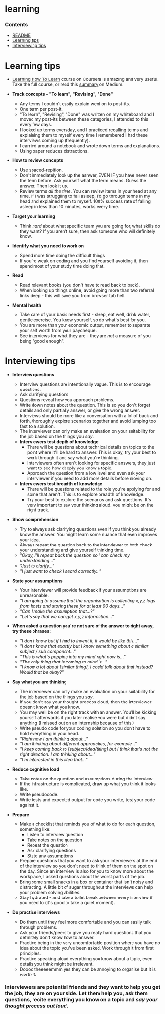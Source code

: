 # learning

### Contents
- [README](README.md)
- [Learning tips](#learning-tips)
- [Interviewing tips](#interviewing-tips)

# Learning tips 

- [Learning How To Learn](https://www.coursera.org/learn/learning-how-to-learn) course on Coursera is amazing and very useful. Take the full course, or read this [summary](https://medium.com/learn-love-code/learnings-from-learning-how-to-learn-19d149920dc4) on Medium.

- **Track concepts - "To learn", "Revising", "Done"**
	- Any terms I couldn't easily explain went on to post-its. 
	- One term per post-it. 
	- "To learn", "Revising", "Done" was written on my whiteboard and I moved my post-its between these categories, I attended to this every few days.
	- I looked up terms everyday, and I practiced recalling terms and explaining them to myself every time I remembered I had these interviews coming up (frequently).
	- I carried around a notebook and wrote down terms and explanations. 
	- Using paper reduces distractions.

- **How to review concepts**
	- Use spaced-repition.
	- Don't immediately look up the asnwer, EVEN IF you have never seen the term before. Ask yourself what the term means. Guess the answer. Then look it up.
	- Review terms *all the time*. You can review items in your head at any time. If I was struggling to fall asleep, I'd go through terms in my head and explained them to myself. 100% success rate of falling asleep in less than 10 minutes, works every time. 

- **Target your learning**
	- Think *hard* about what specific team you are going for, what skills do they want? If you aren't sure, then ask someone who will definitely know.

- **Identify what you need to work on** 
	- Spend more time doing the difficult things
	- If you're weak on coding and you find yourself avoiding it, then spend most of your study time doing that.

- **Read**
	- Read relevant books (you don't have to read back to back).
	- When looking up things online, avoid going more than two referral links deep - this will save you from browser tab hell.

- **Mental health**
	- Take care of your basic needs first - sleep, eat well, drink water, gentle exercise. You know yourself, so do what's best for you.
	- You are more than your economic output, remember to separate your self worth from your paycheque. 
	- See interviews for what they are - they are *not* a measure of you being "good enough".


# Interviewing tips 

- **Interview questions**
	- Interview questions are intentionally vague. This is to encourage questions.
	- Ask clarifying questions 
	- Questions reveal how you approach problems.
	- Write down notes about the question. This is so you don't forget details and only partially answer, or give the wrong answer.
	- Interviews should be more like a conversation with a lot of back and forth, thoroughly explore scenarios together and avoid jumping too fast to a solution.
	- The interviewer can only make an evaluation on your suitability for the job based on the things you *say*. 
	- **Interviewers test depth of knowledge**
		- There will be questions about technical details on topics to the point where it'll be hard to answer. This is okay, try your best to work through it and say what you're thinking.
		- Interviewers often aren't looking for specific answers, they just want to see how deeply you know a topic.
		- Approach the question from a low level and even ask your interviewer if you need to add more details before moving on.
	- **Interviewers test breadth of knowledge**
		- There will be questions related to the role you're applying for and some that aren't. This is to explore breadth of knowledge. 
		- Try your best to explore the scenarios and ask questions. It's very important to say your thinking aloud, you might be on the right track.

- **Show comprehension**
	- Try to always ask clarifying questions even if you think you already know the answer. You might learn some nuance that even improves your idea.
	- Always repeat the question back to the interviewer to both check your understanding and give yourself thinking time.
	- *"Okay, I'll repeat back the question so I can check my understanding…"*
	- *"Just to clarify…"*
	- *"I just want to check I heard correctly…"*
	
- **State your assumptions**
	- Your interviewer will provide feedback if your assumptions are unreasonable.
	- *"I am going to assume that the organisation is collecting x,y,z logs from hosts and storing these for at least 90 days…"* 
	- *"Can I make the assumption that…?"*
	- *"Let's say that we can get x,y,z information…"*

- **When asked a question you're not sure of the answer to right away, try these phrases:**
	- *"I don't know but if I had to invent it, it would be like this…"*
	- *"I don't know that exactly but I know something about a similar subject / sub component…"*
	- *"This is what's popping into my mind right now is…"*
	- *"The only thing that is coming to mind is…"* 
	- *"I know a lot about [similar thing], I could talk about that instead? Would that be okay?"*

- **Say what you are thinking**
	- The interviewer can only make an evaluation on your suitability for the job based on the things you *say*. 
	- If you don't say your thought process aloud, then the interviewer doesn't know what you know. 
	- You may well be on the right track with an answer. You'll be kicking yourself afterwards if you later realise you were but didn't say anything (I missed out on an internship because of this!)
	- Write pseudo code for your coding solution so you don't have to hold everything in your head.
	- *"Right now I am thinking about…"*
	- *"I am thinking about different approaches, for example…"*
	- *"I keep coming back to [subject/idea/thing] but I think that's not the right direction. I am thinking about…"*
	- *"I'm interested in this idea that…"*

- **Reduce cognitive load**
	- Take notes on the question and assumptions during the interview.
	- If the infrastructure is complicated, draw up what you think it looks like. 
	- Write pseudocode. 
	- Write tests and expected output for code you write, test your code against it. 

- **Prepare**
	- Make a checklist that reminds you of what to do for each question, something like:
		- Listen to interview question
		- Take notes on the question
		- Repeat the question
		- Ask clarifying questions
		- State any assumptions
	- Prepare questions that you want to ask your interviewers at the end of the interview so you don't need to think of them on the spot on the day. Since an interview is also for you to know more about the workplace, I asked questions about the worst parts of the job. 
	- Bring some small snacks in a box or container that isn't noisy and distracting. A little bit of sugar throughout the interviews can help your problem solving abilities. 
	- Stay hydrated - and take a toilet break between every interview if you need to (it's good to take a quiet moment).

- **Do practice interviews**
	- Do them until they feel more comfortable and you can easily talk through problems.
	- Ask your friends/peers to give you really hard questions that you definitely don't know how to answer.
	- Practice being in the very uncomfortable position where you have no idea about the topic you've been asked. Work through it from first principles.
	- Practice speaking aloud everything you know about a topic, even details you think might be irrelevant. 
	- Doooo theeeeemmm yes they can be annoying to organise but it is *worth it*.

### Interviewers are potential friends and they want to help you get the job, they are on your side. Let them help you, ask them questions, recite everything you know on a topic and *say your thought process out loud*.

